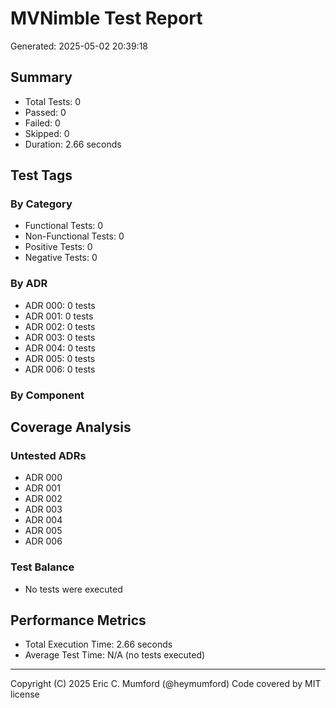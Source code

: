 # MVNimble Test Report

Generated: 2025-05-02 20:39:18

## Summary

* Total Tests: 0
* Passed: 0
* Failed: 0
* Skipped: 0
* Duration: 2.66 seconds

## Test Tags

### By Category

* Functional Tests: 0
* Non-Functional Tests: 0
* Positive Tests: 0
* Negative Tests: 0

### By ADR

* ADR 000: 0 tests
* ADR 001: 0 tests
* ADR 002: 0 tests
* ADR 003: 0 tests
* ADR 004: 0 tests
* ADR 005: 0 tests
* ADR 006: 0 tests

### By Component


## Coverage Analysis

### Untested ADRs

* ADR 000
* ADR 001
* ADR 002
* ADR 003
* ADR 004
* ADR 005
* ADR 006

### Test Balance

* No tests were executed

## Performance Metrics

* Total Execution Time: 2.66 seconds
* Average Test Time: N/A (no tests executed)



---
Copyright (C) 2025 Eric C. Mumford (@heymumford) Code covered by MIT license
